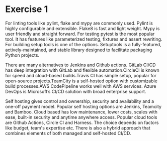 # Exercise 1

For linting tools like pylint, flake and mypy are commonly used. Pylint is highly configurable and extensible. Flake8 is fast and light weight. Mypy is user friendly and straight forward. For testing pytest is the most popular tool. It has features like parameterized testing, fixtures and assert rewriting. For building setup tools is one of the options. Setuptools is a fully-featured, actively-maintained, and stable library designed to facilitate packaging Python projects.

There are many alternatives to Jenkins and Github actions. GitLab CI/CD has deep integration with GitLab and flexible automation.CircleCI is known for speed and cloud-based builds.Travis CI has simple setup, popular for open-source projects.TeamCity is a self-hosted option with customizable build processes.AWS CodePipeline works well with AWS services. Azure DevOps is Microsoft’s CI/CD solution with broad enterprise support.

Self hosting gives control and ownership, security and availability and a one-off payment model. Popular self hosting options are Jenkins, Teamcity and Bamboo. Cloud based has low maintenance, lower costs, scales with ease, built-in security and anytime anywhere access. Popular cloud tools are Github Actions, Circle CI and Harness. The choice depends on factors like budget, team's expertise etc. There is also a hybrid approach that combines elements of both managed and self-hosted CI/CD.
